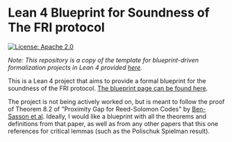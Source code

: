 # Lean 4 Blueprint for Soundness of The FRI protocol

[![License: Apache 2.0](https://img.shields.io/badge/License-Apache_2.0-lightblue.svg)](https://opensource.org/licenses/Apache-2.0)

*Note: This repository is a copy of the template for blueprint-driven formalization projects in Lean 4 provided [here](https://github.com/pitmonticone/LeanProject).*

This is a Lean 4 project that aims to provide a formal blueprint for the soundness of the FRI protocol. [The blueprint page can be found here](https://boltonbailey.github.io/FRISoundness/).

The project is not being actively worked on, but is meant to follow the proof of Theorem 8.2 of "Proximity Gap for Reed-Solomon Codes" by [Ben-Sasson et al](https://eprint.iacr.org/2020/654.pdf). Ideally, I would like a blueprint with all the theorems and definitions from that paper, as well as from any other papers that this one references for critical lemmas (such as the Polischuk Spielman result).
